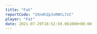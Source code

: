 ```yaml
---
title: "Fat"
reportCode: "2Xn4hZpJvRWtL7zC"
player: "Fat"
date: 2021-07-29T18:52:59.061000+00:00
---
```

